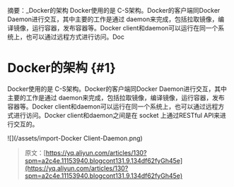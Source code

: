 摘要：\_Docker的架构 Docker使用的是 C-S架构。Docker的客户端同Docker Daemon进行交互，其中主要的工作是通过 daemon来完成，包括拉取镜像，编译镜像，运行容器，发布容器等。Docker client和daemon可以运行在同一个系统上，也可以通过远程方式进行访问。Doc

# Docker的架构 {#1}

Docker使用的是 C-S架构。Docker的客户端同Docker Daemon进行交互，其中主要的工作是通过 daemon来完成，包括拉取镜像，编译镜像，运行容器，发布容器等。Docker client和daemon可以运行在同一个系统上，也可以通过远程方式进行访问。Docker client和daemon之间是在 socket 上通过RESTful API来进行交互的。

![](/assets/import-Docker Client-Daemon.png)

> 原文：[https://yq.aliyun.com/articles/130?spm=a2c4e.11153940.blogcont131.9.134df62fyGh45e](https://yq.aliyun.com/articles/130?spm=a2c4e.11153940.blogcont131.9.134df62fyGh45e)



